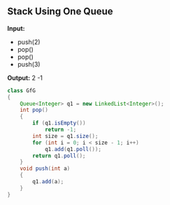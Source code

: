 ## Stack Using One Queue

**Input:**
- push(2)
- pop()
- pop()
- push(3)

**Output:** 2 -1


```java
class GfG
{
    Queue<Integer> q1 = new LinkedList<Integer>();
    int pop()
    {
        if (q1.isEmpty())
            return -1;
        int size = q1.size();
        for (int i = 0; i < size - 1; i++)
            q1.add(q1.poll());
        return q1.poll();
    }    
    void push(int a)
    {
        q1.add(a);
    }
}

```




